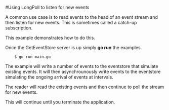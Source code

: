 #Using LongPoll to listen for new events

A common use case is to read events to the head of an event stream and then listen for new 
events. This is sometimes called a catch-up subscription.

This example demonstrates how to do this.

Once the GetEventStore server is up simply **go run** the examples.

```
    $ go run main.go
```

The example will write a number of events to the eventstore that simulate existing events. It will 
then asynchrounously write events to the eventstore simulating the ongoing arrival of events at 
intervals.

The reader will read the existing events and then continue to poll the stream for new events.

This will continue until you terminate the application.

